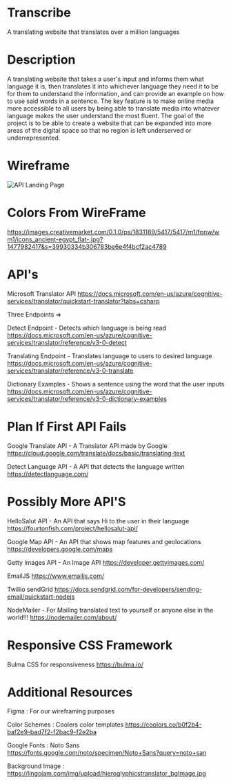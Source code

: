 # Transcribe
A translating website that translates over a million languages 
# Description
A translating website that takes a user's input and informs them what language it is, then  translates it into whichever language they need it to be for them to understand the information, and can provide an example on how to use said words in a sentence. The key feature is to make online media more accessible to all users by being able to translate media into whatever language makes the user understand the most fluent. The goal of the project is to be able to create a website that can be expanded into more areas of the digital space so that no region is left underserved or underrepresented.

# Wireframe



![API Landing Page](https://user-images.githubusercontent.com/81450209/143970736-a4955126-0364-4b36-b63d-329ce626521b.png)


# Colors From WireFrame
https://images.creativemarket.com/0.1.0/ps/1831189/5417/5417/m1/fpnw/wm1/icons_ancient-egypt_flat-.jpg?1477982417&s=39930334b306783be6e4f4bcf2ac4789


# API's
Microsoft Translator API 
https://docs.microsoft.com/en-us/azure/cognitive-services/translator/quickstart-translator?tabs=csharp

 Three Endpoints =>

Detect Endpoint - Detects which language is being read https://docs.microsoft.com/en-us/azure/cognitive-services/translator/reference/v3-0-detect

Translating Endpoint -  Translates language to users to desired language https://docs.microsoft.com/en-us/azure/cognitive-services/translator/reference/v3-0-translate

Dictionary Examples - Shows a sentence using the word that the user inputs https://docs.microsoft.com/en-us/azure/cognitive-services/translator/reference/v3-0-dictionary-examples

# Plan If First API Fails

Google Translate API - A Translator API made by Google https://cloud.google.com/translate/docs/basic/translating-text

Detect Language API - A  API that detects the language written https://detectlanguage.com/

# Possibly More API'S
HelloSalut API - An  API  that says Hi to the user in their language https://fourtonfish.com/project/hellosalut-api/

Google Map API - An API that shows map features and geolocations https://developers.google.com/maps

Getty Images API - An Image API https://developer.gettyimages.com/

EmailJS https://www.emailjs.com/

Twillio sendGrid https://docs.sendgrid.com/for-developers/sending-email/quickstart-nodejs

NodeMailer - For Mailing translated text to yourself or anyone else in the world!!! https://nodemailer.com/about/

#  Responsive CSS Framework
Bulma CSS for responsiveness
https://bulma.io/

# Additional Resources
Figma : For our wireframing purposes

Color Schemes : Coolers color templates https://coolors.co/b0f2b4-baf2e9-bad7f2-f2bac9-f2e2ba

Google Fonts : Noto Sans https://fonts.google.com/noto/specimen/Noto+Sans?query=noto+san

Background Image : https://lingojam.com/img/upload/hieroglyphicstranslator_bgImage.jpg

